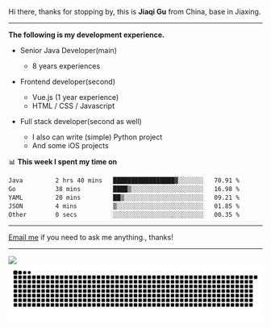 Hi there, thanks for stopping by, this is **Jiaqi Gu** from China, base in Jiaxing.

---

**The following is my development experience.**

- Senior Java Developer(main)
  - 8 years experiences

- Frontend developer(second)
  - Vue.js (1 year experience)
  - HTML / CSS / Javascript
  
- Full stack developer(second as well)
  - I also can write (simple) Python project
  - And some iOS projects

📊 **This week I spent my time on**
<!--START_SECTION:waka-->

```txt
Java         2 hrs 40 mins   █████████████████▓░░░░░░░   70.91 %
Go           38 mins         ████▒░░░░░░░░░░░░░░░░░░░░   16.98 %
YAML         20 mins         ██▒░░░░░░░░░░░░░░░░░░░░░░   09.21 %
JSON         4 mins          ▒░░░░░░░░░░░░░░░░░░░░░░░░   01.85 %
Other        0 secs          ░░░░░░░░░░░░░░░░░░░░░░░░░   00.35 %
```

<!--END_SECTION:waka-->

---

[Email me](mailto:htk2klwgr@mozmail.com?subject=Hiring_from_GitHub) if you need to ask me anything., thanks!

---

![]( https://visitor-badge.glitch.me/badge?page_id=githubgujiaqi)
![]( https://github.com/droid-Q/droid-Q/raw/output/github-contribution-grid-snake.svg#gh-dark-mode-only)
